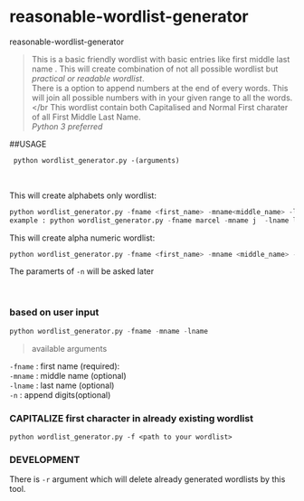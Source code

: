 # reasonable-wordlist-generator
reasonable-wordlist-generator 
> This is a basic friendly wordlist with basic entries like first middle last name . This will create combination of not all possible wordlist but *practical or readable wordlist*.</br>
> There is a option to append numbers at the end of every words. This will join all possible numbers with in your given range to all the words.</br
> This wordlist contain both Capitalised and Normal First charater of all First Middle Last Name.</br>
>_Python 3 preferred_

##USAGE


```diff
 python wordlist_generator.py -(arguments)
```
</br>

This will create alphabets only wordlist:
```python
python wordlist_generator.py -fname <first_name> -mname<middle_name> -lname <last_name>
example : python wordlist_generator.py -fname marcel -mname j  -lname luther
```

This will create alpha numeric wordlist:

```python
python wordlist_generator.py -fname <first_name> -mname <middle_name> -lname <last_name> -n
````
The paramerts of `-n` will be asked later

</br>

### based on user input 

```python
python wordlist_generator.py -fname -mname -lname
```
>available arguments 

`-fname` : first name (required): <br/>
`-mname` : middle name (optional) <br/>
`-lname` : last name (optional) <br/>
`-n`     : append digits(optional)<br/>

### CAPITALIZE first character in already existing wordlist
`python wordlist_generator.py -f <path to your wordlist>`

### DEVELOPMENT
There is `-r` argument which will delete already generated wordlists by this tool.
